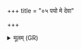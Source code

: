 +++
title = "०५ पयो मे देवा"

+++
<details><summary>मूलम् (GR)</summary>

पयो मे देवा अदधुः  
पयो मनुष्या उत ।  
पयः पितृभ्य आहर्षं  
पयस्वन्तो गृहा मम ॥
</details>